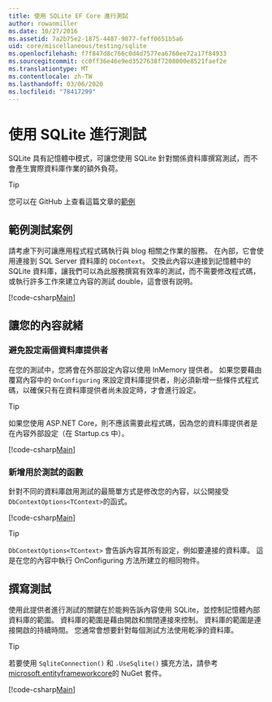 ```yaml
---
title: 使用 SQLite EF Core 進行測試
author: rowanmiller
ms.date: 10/27/2016
ms.assetid: 7a2b75e2-1875-4487-9877-feff0651b5a6
uid: core/miscellaneous/testing/sqlite
ms.openlocfilehash: f7f847d8c766c0d4d7577ea6760ee72a17f84933
ms.sourcegitcommit: cc0ff36e46e9ed3527638f7208000e8521faef2e
ms.translationtype: MT
ms.contentlocale: zh-TW
ms.lasthandoff: 03/06/2020
ms.locfileid: "78417299"
---
```

# <a name="testing-with-sqlite"></a>使用 SQLite 進行測試

SQLite 具有記憶體中模式，可讓您使用 SQLite 針對關係資料庫撰寫測試，而不會產生實際資料庫作業的額外負荷。

> [!TIP]  
> 您可以在 GitHub 上查看這篇文章的[範例](https://github.com/dotnet/EntityFramework.Docs/tree/master/samples/core/Miscellaneous/Testing)

## <a name="example-testing-scenario"></a>範例測試案例

請考慮下列可讓應用程式程式碼執行與 blog 相關之作業的服務。 在內部，它會使用連接到 SQL Server 資料庫的 `DbContext`。 交換此內容以連接到記憶體中的 SQLite 資料庫，讓我們可以為此服務撰寫有效率的測試，而不需要修改程式碼，或執行許多工作來建立內容的測試 double，這會很有説明。

[!code-csharp[Main](../../../../samples/core/Miscellaneous/Testing/BusinessLogic/BlogService.cs)]

## <a name="get-your-context-ready"></a>讓您的內容就緒

### <a name="avoid-configuring-two-database-providers"></a>避免設定兩個資料庫提供者

在您的測試中，您將會在外部設定內容以使用 InMemory 提供者。 如果您要藉由覆寫內容中的 `OnConfiguring` 來設定資料庫提供者，則必須新增一些條件式程式碼，以確保只有在資料庫提供者尚未設定時，才會進行設定。

> [!TIP]  
> 如果您使用 ASP.NET Core，則不應該需要此程式碼，因為您的資料庫提供者是在內容外部設定（在 Startup.cs 中）。

[!code-csharp[Main](../../../../samples/core/Miscellaneous/Testing/BusinessLogic/BloggingContext.cs#OnConfiguring)]

### <a name="add-a-constructor-for-testing"></a>新增用於測試的函數

針對不同的資料庫啟用測試的最簡單方式是修改您的內容，以公開接受 `DbContextOptions<TContext>`的函式。

[!code-csharp[Main](../../../../samples/core/Miscellaneous/Testing/BusinessLogic/BloggingContext.cs#Constructors)]

> [!TIP]  
> `DbContextOptions<TContext>` 會告訴內容其所有設定，例如要連接的資料庫。 這是在您的內容中執行 OnConfiguring 方法所建立的相同物件。

## <a name="writing-tests"></a>撰寫測試

使用此提供者進行測試的關鍵在於能夠告訴內容使用 SQLite，並控制記憶體內部資料庫的範圍。 資料庫的範圍是藉由開啟和關閉連接來控制。 資料庫的範圍是連接開啟的持續時間。 您通常會想要針對每個測試方法使用乾淨的資料庫。

>[!TIP]
> 若要使用 `SqliteConnection()` 和 `.UseSqlite()` 擴充方法，請參考[microsoft.entityframeworkcore](https://www.nuget.org/packages/Microsoft.EntityFrameworkCore.Sqlite/)的 NuGet 套件。

[!code-csharp[Main](../../../../samples/core/Miscellaneous/Testing/TestProject/SQLite/BlogServiceTests.cs)]
